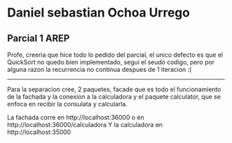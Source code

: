 # Daniel sebastian Ochoa Urrego
## Parcial 1 AREP

Profe, creeria que hice todo lo pedido del parcial, el unico defecto es que el QuickSort no quedo bien implementado, segui el seudo codigo, pero por alguna razon la recurrencia no continua despues de 1 iteracion :(

<hr/>
Para la separacion cree, 2 paquetes, facade que es todo el funcionamiento de la fachada y la conexion a la calculadora y el paquete calculator, que se enfoca en recibir la consulata y calcularla.

La fachada corre en http://localhost:36000 o en http://localhost:36000/calculadora
Y la calculadora en http://localhost:35000
